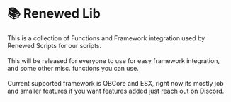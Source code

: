 # 📚 Renewed Lib

This is a collection of Functions and Framework integration used by Renewed Scripts for our scripts.\
\
This will be released for everyone to use for easy framework integration, and some other misc. functions you can use.\
\
Current supported framework is QBCore and ESX, right now its mostly job and smaller features if you want features added just reach out on Discord.
